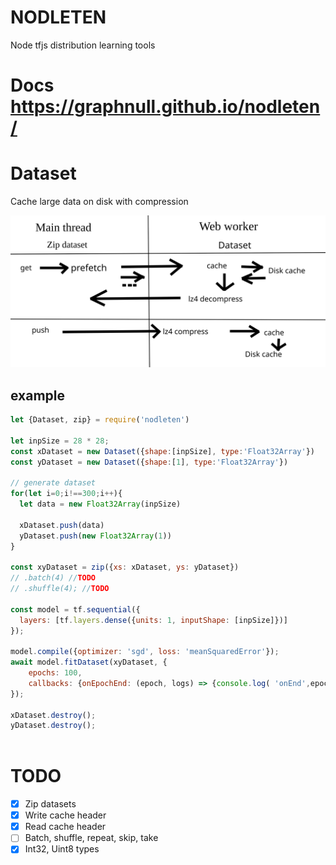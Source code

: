 # NODLETEN

Node tfjs distribution learning tools

# Docs https://graphnull.github.io/nodleten/
# Dataset

Cache large data on disk with compression

![schema](doc/schema.svg)

## example

```javascript
let {Dataset, zip} = require('nodleten')

let inpSize = 28 * 28; 
const xDataset = new Dataset({shape:[inpSize], type:'Float32Array'})
const yDataset = new Dataset({shape:[1], type:'Float32Array'})
 
// generate dataset
for(let i=0;i!==300;i++){
  let data = new Float32Array(inpSize)

  xDataset.push(data)
  yDataset.push(new Float32Array(1))
}

const xyDataset = zip({xs: xDataset, ys: yDataset})
// .batch(4) //TODO
// .shuffle(4); //TODO

const model = tf.sequential({
  layers: [tf.layers.dense({units: 1, inputShape: [inpSize]})]
});

model.compile({optimizer: 'sgd', loss: 'meanSquaredError'});
await model.fitDataset(xyDataset, {
    epochs: 100,
    callbacks: {onEpochEnd: (epoch, logs) => {console.log( 'onEnd',epoch, logs.loss)}}
});

xDataset.destroy();
yDataset.destroy();
  
```

# TODO

- [x] Zip datasets
- [x] Write cache header
- [x] Read cache header
- [ ] Batch, shuffle, repeat, skip, take
- [x] Int32, Uint8 types
